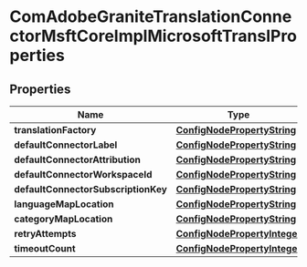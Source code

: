 
# ComAdobeGraniteTranslationConnectorMsftCoreImplMicrosoftTranslProperties

## Properties
Name | Type | Description | Notes
------------ | ------------- | ------------- | -------------
**translationFactory** | [**ConfigNodePropertyString**](ConfigNodePropertyString.md) |  |  [optional]
**defaultConnectorLabel** | [**ConfigNodePropertyString**](ConfigNodePropertyString.md) |  |  [optional]
**defaultConnectorAttribution** | [**ConfigNodePropertyString**](ConfigNodePropertyString.md) |  |  [optional]
**defaultConnectorWorkspaceId** | [**ConfigNodePropertyString**](ConfigNodePropertyString.md) |  |  [optional]
**defaultConnectorSubscriptionKey** | [**ConfigNodePropertyString**](ConfigNodePropertyString.md) |  |  [optional]
**languageMapLocation** | [**ConfigNodePropertyString**](ConfigNodePropertyString.md) |  |  [optional]
**categoryMapLocation** | [**ConfigNodePropertyString**](ConfigNodePropertyString.md) |  |  [optional]
**retryAttempts** | [**ConfigNodePropertyInteger**](ConfigNodePropertyInteger.md) |  |  [optional]
**timeoutCount** | [**ConfigNodePropertyInteger**](ConfigNodePropertyInteger.md) |  |  [optional]



